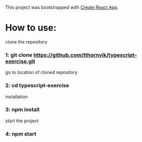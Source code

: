 This project was bootstrapped with [Create React App](https://github.com/facebook/create-react-app).

# How to use:

clone the repository

### 1: git clone https://github.com/tthornvik/typescript-exercise.git

go to location of cloned repository

### 2: cd typescript-exercise

installation

### 3: npm install

start the project

### 4: npm start
